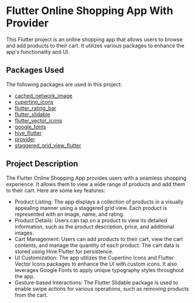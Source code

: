 # Flutter Online Shopping App With Provider

This Flutter project is an online shopping app that allows users to browse and add products to their cart. It utilizes various packages to enhance the app's functionality and UI.

## Packages Used

The following packages are used in this project:

- [cached_network_image](https://pub.dev/packages/cached_network_image)
- [cupertino_icons](https://pub.dev/packages/cupertino_icons)
- [flutter_rating_bar](https://pub.dev/packages/flutter_rating_bar)
- [flutter_slidable](https://pub.dev/packages/flutter_slidable)
- [flutter_vector_icons](https://pub.dev/packages/flutter_vector_icons)
- [google_fonts](https://pub.dev/packages/google_fonts)
- [hive_flutter](https://pub.dev/packages/hive_flutter)
- [provider](https://pub.dev/packages/provider)
- [staggered_grid_view_flutter](https://pub.dev/packages/staggered_grid_view_flutter)

## Project Description

The Flutter Online Shopping App provides users with a seamless shopping experience. It allows them to view a wide range of products and add them to their cart. Here are some key features:

- Product Listing: The app displays a collection of products in a visually appealing manner using a staggered grid view. Each product is represented with an image, name, and rating.
- Product Details: Users can tap on a product to view its detailed information, such as the product description, price, and additional images.
- Cart Management: Users can add products to their cart, view the cart contents, and manage the quantity of each product. The cart data is stored using Hive Flutter for persistence.
- UI Customization: The app utilizes the Cupertino Icons and Flutter Vector Icons packages to enhance the UI with custom icons. It also leverages Google Fonts to apply unique typography styles throughout the app.
- Gesture-based Interactions: The Flutter Slidable package is used to enable swipe actions for various operations, such as removing products from the cart.

